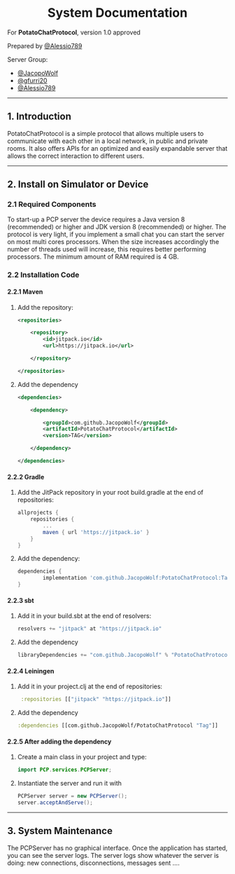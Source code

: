 <center>

<h1>System Documentation</h1>

</center>

For **PotatoChatProtocol**, version 1.0 approved

Prepared by [@Alessio789](https://github.com/Alessio789)

Server Group:

- [@JacopoWolf](https://github.com/JacopoWolf)
- [@gfurri20](https://github.com/gfurri20)
- [@Alessio789](https://github.com/Alessio789)

--- 

## 1. Introduction
PotatoChatProtocol is a simple protocol that allows multiple users to communicate with each other in a local network, in public and private rooms.
It also offers APIs for an optimized and easily expandable server that allows the correct interaction to different users.

---

## 2. Install on Simulator or Device

### 2.1 Required Components 
To start-up a PCP server the device requires a Java version 8 (recommended) or higher and JDK version 8 (recommended) or higher. The protocol is very light, if you implement a small chat you can start the server on most multi cores processors. When the size increases accordingly the number of threads used will increase, this requires better performing processors. The minimum amount of RAM required is 4 GB.

### 2.2 Installation Code

#### 2.2.1 Maven
1. Add the repository:
    ```xml
    <repositories>

        <repository>
    		<id>jitpack.io</id>
    		<url>https://jitpack.io</url>

    	</repository>

    </repositories>
    ```

2. Add the dependency
    ```xml
    <dependencies>

    	<dependency>

    		<groupId>com.github.JacopoWolf</groupId>
    		<artifactId>PotatoChatProtocol</artifactId>
    		<version>TAG</version>

    	</dependency>

    </dependencies>
    ```

#### 2.2.2 Gradle
1. Add the JitPack repository in your root build.gradle at the end of repositories:
    ```groovy
    allprojects {
		repositories {
			...
			maven { url 'https://jitpack.io' }
		}
	}
    ```
2. Add the dependency:
    ```groovy
    dependencies {
	        implementation 'com.github.JacopoWolf:PotatoChatProtocol:Tag'
	}
    ```

#### 2.2.3 sbt
1. Add it in your build.sbt at the end of resolvers:
    ```scala
    resolvers += "jitpack" at "https://jitpack.io"
    ```
 
2. Add the dependency
    ```scala
    libraryDependencies += "com.github.JacopoWolf" % "PotatoChatProtocol" % "Tag"	
    ```

#### 2.2.4 Leiningen
1. Add it in your project.clj at the end of repositories:
    ```clojure
     :repositories [["jitpack" "https://jitpack.io"]]
    ```

2. Add the dependency
    ```clojure
    :dependencies [[com.github.JacopoWolf/PotatoChatProtocol "Tag"]]
    ```

#### 2.2.5 After adding the dependency
1. Create a main class in your project and type: 
    ```java 
    import PCP.services.PCPServer;
    ```
2. Instantiate the server and run it with 
    ```java
    PCPServer server = new PCPServer();
    server.acceptAndServe();
    ```
---
## 3. System Maintenance
The PCPServer has no graphical interface. Once the application has started, you can see the server logs. The server logs show whatever the server is doing: new connections, disconnections, messages sent ....